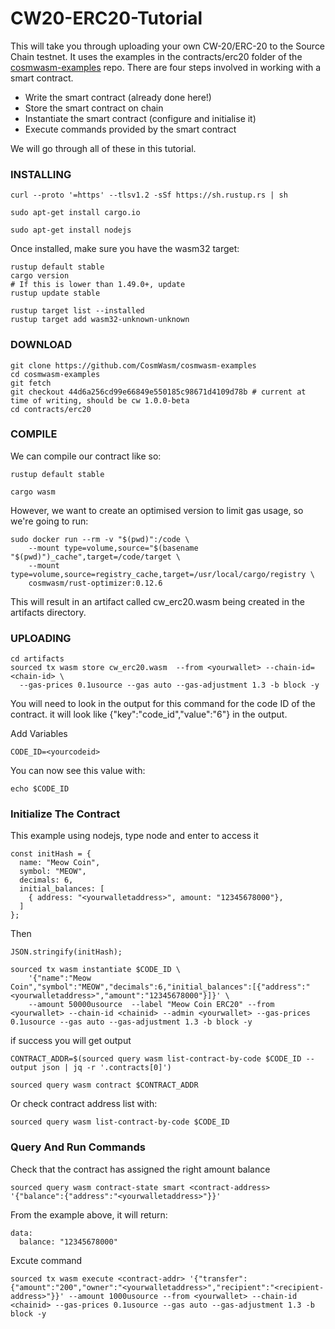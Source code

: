 # CW20-ERC20-Tutorial

This will take you through uploading your own CW-20/ERC-20 to the Source Chain testnet.
It uses the examples in the contracts/erc20 folder of the [cosmwasm-examples](https://github.com/CosmWasm/cosmwasm-examples) repo.
There are four steps involved in working with a smart contract.

- Write the smart contract (already done here!)
- Store the smart contract on chain
- Instantiate the smart contract (configure and initialise it)
- Execute commands provided by the smart contract

We will go through all of these in this tutorial.

### INSTALLING

```
curl --proto '=https' --tlsv1.2 -sSf https://sh.rustup.rs | sh
```
```
sudo apt-get install cargo.io
```
```
sudo apt-get install nodejs
```
Once installed, make sure you have the wasm32 target:

```
rustup default stable
cargo version
# If this is lower than 1.49.0+, update
rustup update stable

rustup target list --installed
rustup target add wasm32-unknown-unknown
```

### DOWNLOAD

```
git clone https://github.com/CosmWasm/cosmwasm-examples
cd cosmwasm-examples
git fetch
git checkout 44d6a256cd99e66849e550185c98671d4109d78b # current at time of writing, should be cw 1.0.0-beta
cd contracts/erc20
```

### COMPILE
We can compile our contract like so:
```
rustup default stable

cargo wasm
```
However, we want to create an optimised version to limit gas usage, so we're going to run:
```
sudo docker run --rm -v "$(pwd)":/code \
    --mount type=volume,source="$(basename "$(pwd)")_cache",target=/code/target \
    --mount type=volume,source=registry_cache,target=/usr/local/cargo/registry \
    cosmwasm/rust-optimizer:0.12.6
```
This will result in an artifact called cw_erc20.wasm being created in the artifacts directory.

### UPLOADING
```
cd artifacts
sourced tx wasm store cw_erc20.wasm  --from <yourwallet> --chain-id=<chain-id> \
  --gas-prices 0.1usource --gas auto --gas-adjustment 1.3 -b block -y
```

You will need to look in the output for this command for the code ID of the contract.
it will look like {"key":"code_id","value":"6"} in the output.

Add Variables
```
CODE_ID=<yourcodeid>
```
You can now see this value with:
```
echo $CODE_ID
```
### Initialize The Contract
This example using nodejs, type node and enter to access it
```
const initHash = {
  name: "Meow Coin",
  symbol: "MEOW",
  decimals: 6,
  initial_balances: [
    { address: "<yourwalletaddress>", amount: "12345678000"},
  ]
};
```
Then
```
JSON.stringify(initHash);
```
```
sourced tx wasm instantiate $CODE_ID \
    '{"name":"Meow Coin","symbol":"MEOW","decimals":6,"initial_balances":[{"address":"<yourwalletaddress>","amount":"12345678000"}]}' \
    --amount 50000usource  --label "Meow Coin ERC20" --from <yourwallet> --chain-id <chainid> --admin <yourwallet> --gas-prices 0.1usource --gas auto --gas-adjustment 1.3 -b block -y
```
if success you will get output
```
CONTRACT_ADDR=$(sourced query wasm list-contract-by-code $CODE_ID --output json | jq -r '.contracts[0]')
```
```
sourced query wasm contract $CONTRACT_ADDR
```
Or check contract address list with:
```
sourced query wasm list-contract-by-code $CODE_ID
```

### Query And Run Commands
Check that the contract has assigned the right amount balance
```
sourced query wasm contract-state smart <contract-address> '{"balance":{"address":"<yourwalletaddress>"}}'
```
From the example above, it will return:
```
data:
  balance: "12345678000"
```

Excute command
```
sourced tx wasm execute <contract-addr> '{"transfer":{"amount":"200","owner":"<yourwalletaddress>","recipient":"<recipient-address>"}}' --amount 1000usource --from <yourwallet> --chain-id <chainid> --gas-prices 0.1usource --gas auto --gas-adjustment 1.3 -b block -y
```
